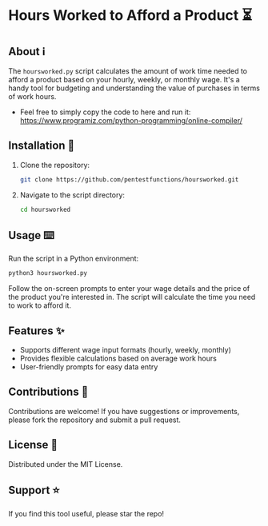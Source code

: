 
# Hours Worked to Afford a Product :hourglass_flowing_sand:

## About :information_source:
The `hoursworked.py` script calculates the amount of work time needed to afford a product based on your hourly, weekly, or monthly wage. It's a handy tool for budgeting and understanding the value of purchases in terms of work hours.

- Feel free to simply copy the code to here and run it:
https://www.programiz.com/python-programming/online-compiler/

## Installation :floppy_disk:
1. Clone the repository:
   ```bash
   git clone https://github.com/pentestfunctions/hoursworked.git
   ```
2. Navigate to the script directory:
   ```bash
   cd hoursworked
   ```

## Usage :keyboard:
Run the script in a Python environment:
```bash
python3 hoursworked.py
```
Follow the on-screen prompts to enter your wage details and the price of the product you're interested in. The script will calculate the time you need to work to afford it.

## Features :sparkles:
- Supports different wage input formats (hourly, weekly, monthly)
- Provides flexible calculations based on average work hours
- User-friendly prompts for easy data entry

## Contributions :raising_hand:
Contributions are welcome! If you have suggestions or improvements, please fork the repository and submit a pull request.

## License :scroll:
Distributed under the MIT License.

## Support :star:
If you find this tool useful, please star the repo!
